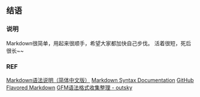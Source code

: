 ## 结语

### 说明
Markdown很简单，用起来很顺手，希望大家都加快自己步伐。
活着很短，死后很长~~

### REF
[Markdown语法说明（简体中文版）](http://wowubuntu.com/markdown/index.html)
[Markdown Syntax Documentation](http://daringfireball.net/projects/markdown/syntax)
[GitHub Flavored Markdown](https://help.github.com/articles/github-flavored-markdown)
[GFM语法格式收集整理 - outsky](http://www.outsky.org/article.php?id=1)
